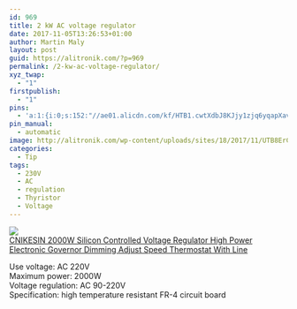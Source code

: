 ```yaml
---
id: 969
title: 2 kW AC voltage regulator
date: 2017-11-05T13:26:53+01:00
author: Martin Maly
layout: post
guid: https://alitronik.com/?p=969
permalink: /2-kw-ac-voltage-regulator/
xyz_twap:
  - "1"
firstpublish:
  - "1"
pins:
  - 'a:1:{i:0;s:152:"//ae01.alicdn.com/kf/HTB1.cwtXdbJ8KJjy1zjq6yqapXav/-font-b-CNIKESIN-b-font-font-b-2000W-b-font-Silicon-Controlled-Voltage-Regulator-High.jpg_220x220.jpg";}'
pin_manual:
  - automatic
image: http://alitronik.com/wp-content/uploads/sites/18/2017/11/UTB8ErCfbmbIXKJkSaefq6yasXXaX.jpg
categories:
  - Tip
tags:
  - 230V
  - AC
  - regulation
  - Thyristor
  - Voltage
---
```

<a href="http://s.click.aliexpress.com/e/NbYrByZ" target="_parent"><img src="//ae01.alicdn.com/kf/HTB1.cwtXdbJ8KJjy1zjq6yqapXav/-font-b-CNIKESIN-b-font-font-b-2000W-b-font-Silicon-Controlled-Voltage-Regulator-High.jpg_220x220.jpg" /><span style="display: block;">CNIKESIN 2000W Silicon Controlled Voltage Regulator High Power Electronic Governor Dimming Adjust Speed Thermostat With Line</span></a>

<div>
  Use voltage: AC 220V
</div>

<div>
  Maximum power: 2000W
</div>

<div>
  Voltage regulation: AC 90-220V
</div>

<div>
  Specification: high temperature resistant FR-4 circuit board
</div>